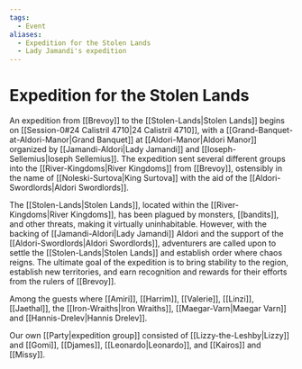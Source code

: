 ```yaml
---
tags:
  - Event
aliases:
  - Expedition for the Stolen Lands
  - Lady Jamandi's expedition
---
```

# Expedition for the Stolen Lands
An expedition from [[Brevoy]] to the [[Stolen-Lands|Stolen Lands]] begins on [[Session-0#24 Calistril 4710|24 Calistril 4710]], with a [[Grand-Banquet-at-Aldori-Manor|Grand Banquet]] at [[Aldori-Manor|Aldori Manor]] organized by [[Jamandi-Aldori|Lady Jamandi]] and [[Ioseph-Sellemius|Ioseph Sellemius]]. The expedition sent several different groups into the [[River-Kingdoms|River Kingdoms]] from [[Brevoy]], ostensibly in the name of [[Noleski-Surtova|King Surtova]] with the aid of the [[Aldori-Swordlords|Aldori Swordlords]].

The [[Stolen-Lands|Stolen Lands]], located within the [[River-Kingdoms|River Kingdoms]], has been plagued by monsters, [[bandits]], and other threats, making it virtually uninhabitable. However, with the backing of [[Jamandi-Aldori|Lady Jamandi]] Aldori and the support of the [[Aldori-Swordlords|Aldori Swordlords]], adventurers are called upon to settle the [[Stolen-Lands|Stolen Lands]] and establish order where chaos reigns. The ultimate goal of the expedition is to bring stability to the region, establish new territories, and earn recognition and rewards for their efforts from the rulers of [[Brevoy]].

Among the guests where [[Amiri]], [[Harrim]], [[Valerie]], [[Linzi]], [[Jaethal]], the [[Iron-Wraiths|Iron Wraiths]],  [[Maegar-Varn|Maegar Varn]] and [[Hannis-Drelev|Hannis Drelev]]. 

Our own [[Party|expedition group]] consisted of [[Lizzy-the-Leshby|Lizzy]] and [[Gomi]], [[Djames]], [[Leonardo|Leonardo]], and [[Kairos]] and [[Missy]].